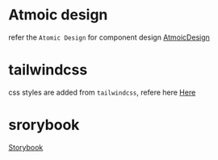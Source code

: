 # Atmoic design

refer the `Atomic Design` for component design [AtmoicDesign](https://bradfrost.com/blog/post/atomic-web-design/)

# tailwindcss

css styles are added from `tailwindcss`, refere here [Here](https://tailwindcss.com/)

# srorybook

[Storybook](https://storybook.js.org/docs/react/get-started/introduction)

